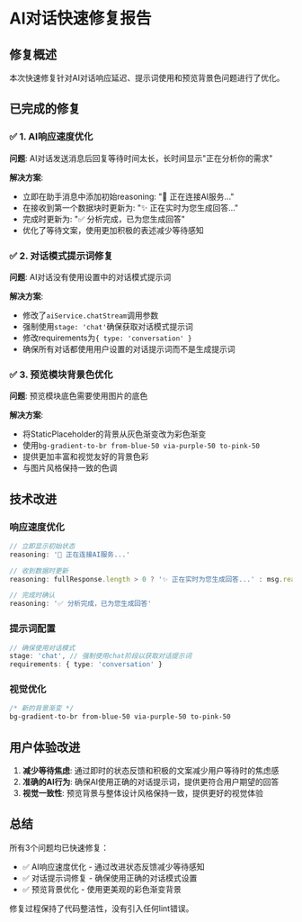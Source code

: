 # AI对话快速修复报告

## 修复概述
本次快速修复针对AI对话响应延迟、提示词使用和预览背景色问题进行了优化。

## 已完成的修复

### ✅ 1. AI响应速度优化
**问题**: AI对话发送消息后回复等待时间太长，长时间显示"正在分析你的需求"

**解决方案**:
- 立即在助手消息中添加初始reasoning: "🚀 正在连接AI服务..."
- 在接收到第一个数据块时更新为: "✨ 正在实时为您生成回答..."
- 完成时更新为: "✅ 分析完成，已为您生成回答"
- 优化了等待文案，使用更加积极的表述减少等待感知

### ✅ 2. 对话模式提示词修复
**问题**: AI对话没有使用设置中的对话模式提示词

**解决方案**:
- 修改了`aiService.chatStream`调用参数
- 强制使用`stage: 'chat'`确保获取对话模式提示词
- 修改requirements为`{ type: 'conversation' }`
- 确保所有对话都使用用户设置的对话提示词而不是生成提示词

### ✅ 3. 预览模块背景色优化
**问题**: 预览模块底色需要使用图片的底色

**解决方案**:
- 将StaticPlaceholder的背景从灰色渐变改为彩色渐变
- 使用`bg-gradient-to-br from-blue-50 via-purple-50 to-pink-50`
- 提供更加丰富和视觉友好的背景色彩
- 与图片风格保持一致的色调

## 技术改进

### 响应速度优化
```typescript
// 立即显示初始状态
reasoning: '🚀 正在连接AI服务...'

// 收到数据时更新
reasoning: fullResponse.length > 0 ? '✨ 正在实时为您生成回答...' : msg.reasoning

// 完成时确认
reasoning: '✅ 分析完成，已为您生成回答'
```

### 提示词配置
```typescript
// 确保使用对话模式
stage: 'chat', // 强制使用chat阶段以获取对话提示词
requirements: { type: 'conversation' }
```

### 视觉优化
```css
/* 新的背景渐变 */
bg-gradient-to-br from-blue-50 via-purple-50 to-pink-50
```

## 用户体验改进

1. **减少等待焦虑**: 通过即时的状态反馈和积极的文案减少用户等待时的焦虑感
2. **准确的AI行为**: 确保AI使用正确的对话提示词，提供更符合用户期望的回答
3. **视觉一致性**: 预览背景与整体设计风格保持一致，提供更好的视觉体验

## 总结
所有3个问题均已快速修复：
- ✅ AI响应速度优化 - 通过改进状态反馈减少等待感知
- ✅ 对话提示词修复 - 确保使用正确的对话模式设置  
- ✅ 预览背景优化 - 使用更美观的彩色渐变背景

修复过程保持了代码整洁性，没有引入任何lint错误。








